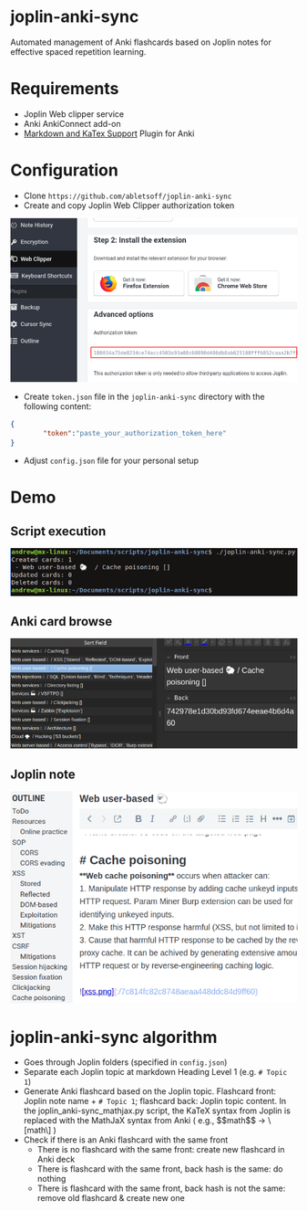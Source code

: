 # joplin-anki-sync
Automated management of Anki flashcards based on Joplin notes for effective spaced repetition learning. 

# Requirements
- Joplin Web clipper service
- Anki AnkiConnect add-on
- [Markdown and KaTex Support](https://ankiweb.net/shared/info/1087328706) Plugin for Anki

# Configuration
- Clone `https://github.com/abletsoff/joplin-anki-sync`
- Create and copy Joplin Web Clipper authorization token

![clipper](https://github.com/abletsoff/joplin-anki-sync/blob/main/images/clipper.png?raw=true)
- Create `token.json` file in the `joplin-anki-sync` directory with the following content:
``` json
{
        "token":"paste_your_authorization_token_here"
}
```
- Adjust `config.json` file for your personal setup

# Demo
## Script execution
![terminal](https://github.com/abletsoff/joplin-anki-sync/blob/main/images/terminal.png?raw=true)

## Anki card browse
![anki](https://github.com/abletsoff/joplin-anki-sync/blob/main/images/anki.png?raw=true)

## Joplin note
![joplin](https://github.com/abletsoff/joplin-anki-sync/blob/main/images/joplin.png?raw=true)

# joplin-anki-sync algorithm 
- Goes through Joplin folders (specified in `config.json`)
- Separate each Joplin topic at markdown Heading Level 1 (e.g. `# Topic 1`) 
- Generate Anki flashcard based on the Joplin topic. Flashcard front: Joplin note name + `# Topic 1`; flashcard back: Joplin topic content. In the joplin_anki-sync_mathjax.py script, the KaTeX syntax from Joplin is replaced with the MathJaX syntax from Anki ( e.g., \$\$math\$\$ -> \\[math\\] )
- Check if there is an Anki flashcard with the same front
  - There is no flashcard with the same front: create new flashcard in Anki deck
  - There is flashcard with the same front, back hash is the same: do nothing
  - There is flashcard with the same front, back hash is not the same: remove old flashcard & create new one
